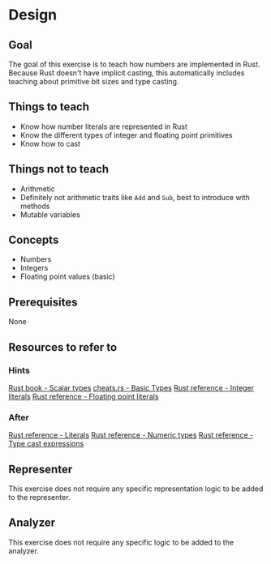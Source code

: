 # Design

## Goal

The goal of this exercise is to teach how numbers are implemented in Rust. Because Rust doesn't have implicit casting, this automatically includes teaching about primitive bit sizes and type casting. 

## Things to teach

- Know how number literals are represented in Rust
- Know the different types of integer and floating point primitives
- Know how to cast

## Things not to teach
- Arithmetic
- Definitely not arithmetic traits like `Add` and `Sub`, best to introduce with methods
- Mutable variables

## Concepts

- Numbers
- Integers
- Floating point values (basic)

## Prerequisites

None

## Resources to refer to

### Hints

[Rust book - Scalar types](https://doc.rust-lang.org/stable/book/ch03-02-data-types.html?highlight=primitive#scalar-types)
[cheats.rs - Basic Types](https://cheats.rs/#basic-types)
[Rust reference - Integer literals](https://doc.rust-lang.org/stable/reference/tokens.html#integer-literals)
[Rust reference - Floating point literals](https://doc.rust-lang.org/stable/reference/tokens.html#floating-point-literals)

### After

[Rust reference - Literals](https://doc.rust-lang.org/stable/reference/expressions/literal-expr.html)
[Rust reference - Numeric types](https://doc.rust-lang.org/stable/reference/types/numeric.html)
[Rust reference - Type cast expressions](https://doc.rust-lang.org/stable/reference/expressions/operator-expr.html#type-cast-expressions)

## Representer

This exercise does not require any specific representation logic to be added to the representer.

## Analyzer

This exercise does not require any specific logic to be added to the analyzer.